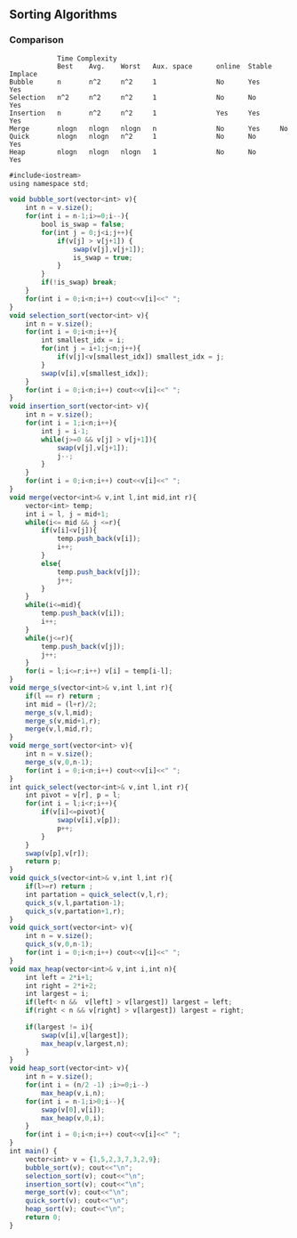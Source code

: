
## Sorting Algorithms

### Comparison
                Time Complexity
                Best    Avg.    Worst   Aux. space      online  Stable  Implace
    Bubble      n       n^2     n^2     1               No      Yes     Yes
    Selection   n^2     n^2     n^2     1               No      No      Yes
    Insertion   n       n^2     n^2     1               Yes     Yes     Yes
    Merge       nlogn   nlogn   nlogn   n               No      Yes     No
    Quick       nlogn   nlogn   n^2     1               No      No      Yes
    Heap        nlogn   nlogn   nlogn   1               No      No      Yes


```javascript
#include<iostream>
using namespace std;

void bubble_sort(vector<int> v){
    int n = v.size();
    for(int i = n-1;i>=0;i--){
        bool is_swap = false;
        for(int j = 0;j<i;j++){
            if(v[j] > v[j+1]) {
                swap(v[j],v[j+1]);
                is_swap = true;
            }
        }
        if(!is_swap) break;
    }
    for(int i = 0;i<n;i++) cout<<v[i]<<" ";
}
void selection_sort(vector<int> v){
    int n = v.size();
    for(int i = 0;i<n;i++){
        int smallest_idx = i;
        for(int j = i+1;j<n;j++){
            if(v[j]<v[smallest_idx]) smallest_idx = j;
        }
        swap(v[i],v[smallest_idx]);
    }
    for(int i = 0;i<n;i++) cout<<v[i]<<" ";
}
void insertion_sort(vector<int> v){
    int n = v.size();
    for(int i = 1;i<n;i++){
        int j = i-1;
        while(j>=0 && v[j] > v[j+1]){
            swap(v[j],v[j+1]);
            j--;
        }
    }
    for(int i = 0;i<n;i++) cout<<v[i]<<" ";
}
void merge(vector<int>& v,int l,int mid,int r){
    vector<int> temp;
    int i = l, j = mid+1;
    while(i<= mid && j <=r){
        if(v[i]<v[j]){
            temp.push_back(v[i]);
            i++;
        }
        else{
            temp.push_back(v[j]);
            j++;
        }
    }
    while(i<=mid){
        temp.push_back(v[i]);
        i++;
    }
    while(j<=r){
        temp.push_back(v[j]);
        j++;
    }
    for(i = l;i<=r;i++) v[i] = temp[i-l];
}
void merge_s(vector<int>& v,int l,int r){
    if(l == r) return ;
    int mid = (l+r)/2;
    merge_s(v,l,mid);
    merge_s(v,mid+1,r);
    merge(v,l,mid,r);
}
void merge_sort(vector<int> v){
    int n = v.size();
    merge_s(v,0,n-1);
    for(int i = 0;i<n;i++) cout<<v[i]<<" ";
}
int quick_select(vector<int>& v,int l,int r){
    int pivot = v[r], p = l;
    for(int i = l;i<r;i++){
        if(v[i]<=pivot){
            swap(v[i],v[p]);
            p++;
        }
    }
    swap(v[p],v[r]);
    return p;
}
void quick_s(vector<int>& v,int l,int r){
    if(l>=r) return ;
    int partation = quick_select(v,l,r);
    quick_s(v,l,partation-1);
    quick_s(v,partation+1,r);
}
void quick_sort(vector<int> v){
    int n = v.size();
    quick_s(v,0,n-1);
    for(int i = 0;i<n;i++) cout<<v[i]<<" ";
}
void max_heap(vector<int>& v,int i,int n){
    int left = 2*i+1;
    int right = 2*i+2;
    int largest = i;
    if(left< n &&  v[left] > v[largest]) largest = left;
    if(right < n && v[right] > v[largest]) largest = right;
    
    if(largest != i){
        swap(v[i],v[largest]);
        max_heap(v,largest,n);
    }
}
void heap_sort(vector<int> v){
    int n = v.size();
    for(int i = (n/2 -1) ;i>=0;i--)
        max_heap(v,i,n);
    for(int i = n-1;i>0;i--){
        swap(v[0],v[i]);
        max_heap(v,0,i);
    }
    for(int i = 0;i<n;i++) cout<<v[i]<<" ";
}
int main() {
    vector<int> v = {1,5,2,3,7,3,2,9};
    bubble_sort(v); cout<<"\n";
    selection_sort(v); cout<<"\n";
    insertion_sort(v); cout<<"\n";
    merge_sort(v); cout<<"\n";
    quick_sort(v); cout<<"\n";
    heap_sort(v); cout<<"\n";
    return 0;
}
```

